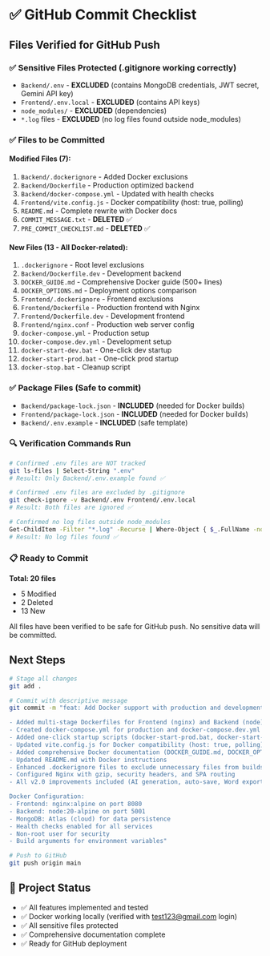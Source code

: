 # ✅ GitHub Commit Checklist

## Files Verified for GitHub Push

### ✅ Sensitive Files Protected (.gitignore working correctly)
- `Backend/.env` - **EXCLUDED** (contains MongoDB credentials, JWT secret, Gemini API key)
- `Frontend/.env.local` - **EXCLUDED** (contains API keys)
- `node_modules/` - **EXCLUDED** (dependencies)
- `*.log` files - **EXCLUDED** (no log files found outside node_modules)

### ✅ Files to be Committed

#### Modified Files (7):
1. `Backend/.dockerignore` - Added Docker exclusions
2. `Backend/Dockerfile` - Production optimized backend
3. `Backend/docker-compose.yml` - Updated with health checks
4. `Frontend/vite.config.js` - Docker compatibility (host: true, polling)
5. `README.md` - Complete rewrite with Docker docs
6. `COMMIT_MESSAGE.txt` - **DELETED** ✅
7. `PRE_COMMIT_CHECKLIST.md` - **DELETED** ✅

#### New Files (13 - All Docker-related):
1. `.dockerignore` - Root level exclusions
2. `Backend/Dockerfile.dev` - Development backend
3. `DOCKER_GUIDE.md` - Comprehensive Docker guide (500+ lines)
4. `DOCKER_OPTIONS.md` - Deployment options comparison
5. `Frontend/.dockerignore` - Frontend exclusions
6. `Frontend/Dockerfile` - Production frontend with Nginx
7. `Frontend/Dockerfile.dev` - Development frontend
8. `Frontend/nginx.conf` - Production web server config
9. `docker-compose.yml` - Production setup
10. `docker-compose.dev.yml` - Development setup
11. `docker-start-dev.bat` - One-click dev startup
12. `docker-start-prod.bat` - One-click prod startup
13. `docker-stop.bat` - Cleanup script

### ✅ Package Files (Safe to commit)
- `Backend/package-lock.json` - **INCLUDED** (needed for Docker builds)
- `Frontend/package-lock.json` - **INCLUDED** (needed for Docker builds)
- `Backend/.env.example` - **INCLUDED** (safe template)

### 🔍 Verification Commands Run

```bash
# Confirmed .env files are NOT tracked
git ls-files | Select-String ".env"
# Result: Only Backend/.env.example found ✅

# Confirmed .env files are excluded by .gitignore
git check-ignore -v Backend/.env Frontend/.env.local
# Result: Both files are ignored ✅

# Confirmed no log files outside node_modules
Get-ChildItem -Filter "*.log" -Recurse | Where-Object { $_.FullName -notmatch 'node_modules' }
# Result: No log files found ✅
```

### 📋 Ready to Commit

**Total: 20 files**
- 5 Modified
- 2 Deleted
- 13 New

All files have been verified to be safe for GitHub push. No sensitive data will be committed.

## Next Steps

```bash
# Stage all changes
git add .

# Commit with descriptive message
git commit -m "feat: Add Docker support with production and development configurations

- Added multi-stage Dockerfiles for Frontend (nginx) and Backend (node)
- Created docker-compose.yml for production and docker-compose.dev.yml for development
- Added one-click startup scripts (docker-start-prod.bat, docker-start-dev.bat, docker-stop.bat)
- Updated vite.config.js for Docker compatibility (host: true, polling)
- Added comprehensive Docker documentation (DOCKER_GUIDE.md, DOCKER_OPTIONS.md)
- Updated README.md with Docker instructions
- Enhanced .dockerignore files to exclude unnecessary files from builds
- Configured Nginx with gzip, security headers, and SPA routing
- All v2.0 improvements included (AI generation, auto-save, Word export, keyboard shortcuts, etc.)

Docker Configuration:
- Frontend: nginx:alpine on port 8080
- Backend: node:20-alpine on port 5001
- MongoDB: Atlas (cloud) for data persistence
- Health checks enabled for all services
- Non-root user for security
- Build arguments for environment variables"

# Push to GitHub
git push origin main
```

## 🎉 Project Status

- ✅ All features implemented and tested
- ✅ Docker working locally (verified with test123@gmail.com login)
- ✅ All sensitive files protected
- ✅ Comprehensive documentation complete
- ✅ Ready for GitHub deployment
